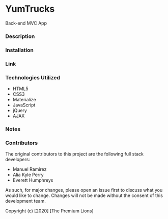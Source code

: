 # YumTrucks

Back-end MVC App

### Description

### Installation

### Link

### Technologies Utilized
* HTML5
* CSS3
* Materialize
* JavaScript
* jQuery
* AJAX

### Notes

### Contributors

The original contributors to this project are the following full stack developers:

- Manuel Ramirez
- Alia Kyle Perry
- Everett Humphreys

As such, for major changes, please open an issue first to discuss what you would like to change. Changes will not be made without the consent of this development team.

Copyright (c) [2020] [The Premium Lions]